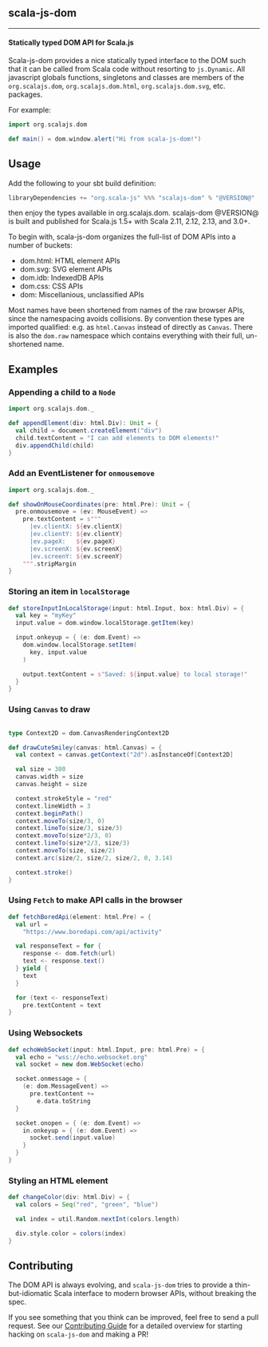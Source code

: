 ## scala-js-dom

---

#### Statically typed DOM API for Scala.js

Scala-js-dom provides a nice statically typed interface to the DOM such that it can be called from Scala code without resorting to `js.Dynamic`.
All javascript globals functions, singletons and classes are members of the `org.scalajs.dom`,
`org.scalajs.dom.html`, `org.scalajs.dom.svg`, etc. packages.

For example:

```scala
import org.scalajs.dom

def main() = dom.window.alert("Hi from scala-js-dom!")
```

## Usage

Add the following to your sbt build definition:

```scala
libraryDependencies += "org.scala-js" %%% "scalajs-dom" % "@VERSION@"
```

then enjoy the types available in org.scalajs.dom. scalajs-dom @VERSION@ is built and published for Scala.js 1.5+ with Scala 2.11, 2.12, 2.13, and 3.0+.

To begin with, scala-js-dom organizes the full-list of DOM APIs into a number of buckets:

- dom.html: HTML element APIs
- dom.svg: SVG element APIs
- dom.idb: IndexedDB APIs
- dom.css: CSS APIs
- dom: Miscellanious, unclassified APIs

Most names have been shortened from names of the raw browser APIs, since the namespacing avoids collisions. By convention these types are imported qualified: e.g. as `html.Canvas` instead of directly as `Canvas`. There is also the `dom.raw` namespace which contains everything with their full, un-shortened name.

## Examples

### Appending a child to a `Node`

```scala mdoc:js
import org.scalajs.dom._

def appendElement(div: html.Div): Unit = {
  val child = document.createElement("div")
  child.textContent = "I can add elements to DOM elements!"
  div.appendChild(child)
}
```

### Add an EventListener for `onmousemove`

```scala mdoc:js
import org.scalajs.dom._

def showOnMouseCoordinates(pre: html.Pre): Unit = {
  pre.onmousemove = (ev: MouseEvent) =>
    pre.textContent = s"""
      |ev.clientX: ${ev.clientX}
      |ev.clientY: ${ev.clientY}
      |ev.pageX:   ${ev.pageX}
      |ev.screenX: ${ev.screenX}
      |ev.screenY: ${ev.screenY}
    """.stripMargin
}
```

### Storing an item in `localStorage`

```scala mdoc:js
def storeInputInLocalStorage(input: html.Input, box: html.Div) = {
  val key = "myKey"
  input.value = dom.window.localStorage.getItem(key)

  input.onkeyup = { (e: dom.Event) =>
    dom.window.localStorage.setItem(
      key, input.value
    )

    output.textContent = s"Saved: ${input.value} to local storage!"
  }
}
```

### Using `Canvas` to draw

```scala mdoc:js

type Context2D = dom.CanvasRenderingContext2D

def drawCuteSmiley(canvas: html.Canvas) = {
  val context = canvas.getContext("2d").asInstanceOf[Context2D]

  val size = 300
  canvas.width = size
  canvas.height = size

  context.strokeStyle = "red"
  context.lineWidth = 3
  context.beginPath()
  context.moveTo(size/3, 0)
  context.lineTo(size/3, size/3)
  context.moveTo(size*2/3, 0)
  context.lineTo(size*2/3, size/3)
  context.moveTo(size, size/2)
  context.arc(size/2, size/2, size/2, 0, 3.14)

  context.stroke()
}
```

### Using `Fetch` to make API calls in the browser

```scala mdoc:js
def fetchBoredApi(element: html.Pre) = {
  val url =
    "https://www.boredapi.com/api/activity"

  val responseText = for {
    response <- dom.fetch(url)
    text <- response.text()
  } yield {
    text
  }

  for (text <- responseText)
    pre.textContent = text
}
```

### Using Websockets

```scala mdoc:js
def echoWebSocket(input: html.Input, pre: html.Pre) = {
  val echo = "wss://echo.websocket.org"
  val socket = new dom.WebSocket(echo)

  socket.onmessage = {
    (e: dom.MessageEvent) =>
      pre.textContent +=
        e.data.toString
  }

  socket.onopen = { (e: dom.Event) =>
    in.onkeyup = { (e: dom.Event) =>
      socket.send(input.value)
    }
  }
}
```

### Styling an HTML element

```scala mdoc:js
def changeColor(div: html.Div) = {
  val colors = Seq("red", "green", "blue")

  val index = util.Random.nextInt(colors.length)

  div.style.color = colors(index)
}
```

## Contributing

The DOM API is always evolving, and `scala-js-dom` tries to provide a thin-but-idiomatic Scala interface to modern browser APIs, without breaking the spec.

If you see something that you think can be improved, feel free to send a pull request. See our [Contributing Guide](https://github.com/scala-js/scala-js-dom/blob/main/CONTRIBUTING.md) for a detailed overview for starting hacking on `scala-js-dom` and making a PR!
